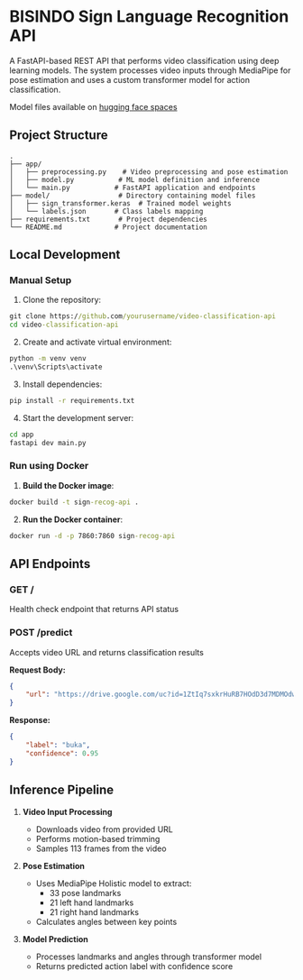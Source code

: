 # BISINDO Sign Language Recognition API

A FastAPI-based REST API that performs video classification using deep learning models. The system processes video inputs through MediaPipe for pose estimation and uses a custom transformer model for action classification.

Model files available on [hugging face spaces](https://huggingface.co/spaces/Louisljz/bisindo-sign-lang-recog/tree/main)

## Project Structure

```
.
├── app/
│   ├── preprocessing.py    # Video preprocessing and pose estimation
│   ├── model.py           # ML model definition and inference
│   └── main.py           # FastAPI application and endpoints
├── model/                 # Directory containing model files
│   ├── sign_transformer.keras  # Trained model weights
│   └── labels.json       # Class labels mapping
├── requirements.txt       # Project dependencies
└── README.md             # Project documentation
```

## Local Development

### Manual Setup
1. Clone the repository:
```cmd
git clone https://github.com/yourusername/video-classification-api
cd video-classification-api
```

2. Create and activate virtual environment:
```cmd
python -m venv venv
.\venv\Scripts\activate
```

3. Install dependencies:
```cmd
pip install -r requirements.txt
```

4. Start the development server:
```cmd
cd app
fastapi dev main.py
```

### Run using Docker
1. **Build the Docker image**:
```cmd
docker build -t sign-recog-api .
```

2. **Run the Docker container**:
```cmd
docker run -d -p 7860:7860 sign-recog-api
```

## API Endpoints

### GET /
Health check endpoint that returns API status

### POST /predict
Accepts video URL and returns classification results

**Request Body:**
```json
{
    "url": "https://drive.google.com/uc?id=1ZtIq7sxkrHuRB7HOdD3d7MDMOdwRFdPm&export=download"
}
```

**Response:**
```json
{
    "label": "buka",
    "confidence": 0.95
}
```

## Inference Pipeline

1. **Video Input Processing**
   - Downloads video from provided URL
   - Performs motion-based trimming
   - Samples 113 frames from the video

2. **Pose Estimation**
   - Uses MediaPipe Holistic model to extract:
     - 33 pose landmarks
     - 21 left hand landmarks
     - 21 right hand landmarks
   - Calculates angles between key points

3. **Model Prediction**
   - Processes landmarks and angles through transformer model
   - Returns predicted action label with confidence score